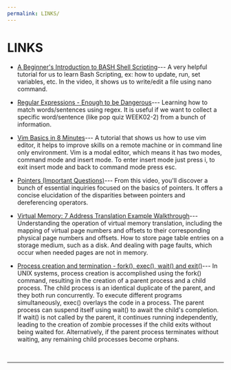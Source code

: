 ```yaml
---
permalink: LINKS/
---
```


# LINKS

* [A Beginner's Introduction to BASH Shell Scripting](https://youtu.be/_n5ZegzieSQ?si=U7wC_XzgqSWLoJNB)--- A very helpful tutorial for us to learn Bash Scripting, ex: how to update, run, set variables, etc. In the video, it shows us to write/edit a file using nano command. 

* [Regular Expressions - Enough to be Dangerous](https://youtu.be/bgBWp9EIlMM?si=yi0ANo3uvTNj8LrV)--- Learning how to match words/sentences using regex. It is useful if we want to collect a specific word/sentence (like pop quiz WEEK02-2) from a bunch of information.

* [Vim Basics in 8 Minutes](https://youtu.be/ggSyF1SVFr4?si=h4xyQMp-VJdXCT-T)--- A tutorial that shows us how to use vim editor, it helps to improve skills on a remote machine or in command line only environment. Vim is a modal editor, which means it has two modes, command mode and insert mode. To enter insert mode just press i, to exit insert mode and back to command mode press esc.  

* [Pointers (Important Questions)](https://youtu.be/cEphEIMaqms?si=2XZsAN-W1BZBX4mA)--- From this video, you'll discover a bunch of essential inquiries focused on the basics of pointers. It offers a concise elucidation of the disparities between pointers and dereferencing operators.

* [Virtual Memory: 7 Address Translation Example Walkthrough](https://youtu.be/6neHHkI0Z0o?si=b5yVYnKhNpNbLzyb)--- Understanding the operation of virtual memory translation, including the mapping of virtual page numbers and offsets to their corresponding physical page numbers and offsets. How to store page table entries on a storage medium, such as a disk. And dealing with page faults, which occur when needed pages are not in memory. 

* [Process creation and termination - fork(), exec(), wait() and exit()](https://youtu.be/TMNGAxtZzvw?si=3s-VuKdmogRaEcHz)--- In UNIX systems, process creation is accomplished using the fork() command, resulting in the creation of a parent process and a child process. The child process is an identical duplicate of the parent, and they both run concurrently. To execute different programs simultaneously, exec() overlays the code in a process. The parent process can suspend itself using wait() to await the child's completion. If wait() is not called by the parent, it continues running independently, leading to the creation of zombie processes if the child exits without being waited for. Alternatively, if the parent process terminates without waiting, any remaining child processes become orphans.
<br>
<hr>
